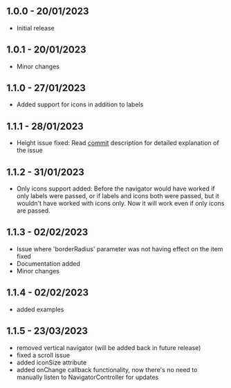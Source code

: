 ## 1.0.0 - 20/01/2023

* Initial release

## 1.0.1 - 20/01/2023

* Minor changes

## 1.1.0 - 27/01/2023

* Added support for icons in addition to labels

## 1.1.1 - 28/01/2023

* Height issue fixed:
  Read [commit](https://github.com/AnonymousAliensX/category_navigator/commit/2920f9cd5de3cdd03bd38fae2fe8851f6d1ed0b5)
  description for detailed explanation of the issue

## 1.1.2 - 31/01/2023

* Only icons support added: Before the navigator would have worked if only labels were passed, or if
  labels and icons both were passed, but it wouldn't have worked with icons only. Now it will work
  even if only icons are passed.

## 1.1.3 - 02/02/2023

* Issue where 'borderRadius' parameter was not having effect on the item fixed
* Documentation added
* Minor changes

## 1.1.4 - 02/02/2023

* added examples

## 1.1.5 - 23/03/2023

* removed vertical navigator (will be added back in future release)
* fixed a scroll issue
* added iconSize attribute
* added onChange callback functionality, now there's no need to manually listen to
  NavigatorController for updates